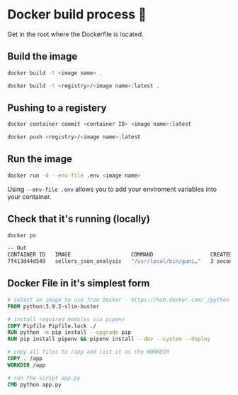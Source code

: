# Docker build process 🐳

Get in the root where the Dockerfile is located.


## Build the image

```zsh
docker build -t <image name> .

docker build -t <registry>/<image name>:latest .

```
## Pushing to a registery

```zsh
docker container commit <container ID> <image name>:latest

docker push <registry>/<image name>:latest
```

## Run the image

```zsh
docker run -d --env-file .env <image name>
```

Using `--env-file .env` allows you to add your enviroment variables into your container.

## Check that it's running (locally)
```zsh
docker ps

-- Out
CONTAINER ID   IMAGE                   COMMAND                  CREATED          STATUS          PORTS      NAMES
7f413d44d549   sellers_json_analysis   "/usr/local/bin/guni…"   3 seconds ago    Up 2 seconds    5000/tcp   suspicious_dijkstra
```

## Docker File in it's simplest form

```Dockerfile
# select an image to use from Docker - https://hub.docker.com/_/python
FROM python:3.9.2-slim-buster

# install required modules via pipenv
COPY Pipfile Pipfile.lock ./
RUN python -m pip install --upgrade pip
RUN pip install pipenv && pipenv install --dev --system --deploy

# copy all files to /app and list it as the WORKDIR
COPY . /app
WORKDIR /app

# run the script app.py
CMD python app.py
```
